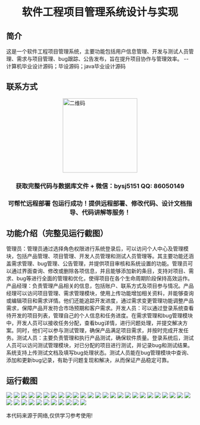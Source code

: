 <p><h1 align="center">软件工程项目管理系统设计与实现</h1></p>

## 简介
这是一个软件工程项目管理系统，主要功能包括用户信息管理、开发与测试人员管理、需求与项目管理、bug跟踪、公告发布，旨在提升项目协作与管理效率。    --计算机毕业设计源码；毕设源码；java毕业设计源码


## 联系方式
<img src="https://bs-1329754181.cos.ap-shanghai.myqcloud.com/wx.jpg" alt="二维码" style="display: block; margin: 0 auto;" width="200px">
<p><h3 align="center">获取完整代码与数据库文件 + 微信：bysj5151 QQ: 86050149</h3></p>
<p><h3 align="center">可帮忙远程部署 包运行成功！提供远程部署、修改代码、设计文档指导、代码讲解等服务！</h3></p>

## 功能介绍（完整见运行截图）
管理员：管理员通过选择角色权限进行系统登录后，可以访问个人中心及管理模块，包括产品管理、项目管理、开发人员管理和测试人员管理等。其主要功能还涵盖需求管理、bug管理、公告管理，并提供项目审核和系统设置的功能。管理员可以通过界面查询、修改或删除各项信息，并且能够添加新的条目，支持对项目、需求、bug等进行全面的管理和优化，使得项目在各个生命周期阶段保持高效运作。产品经理：负责管理产品相关的信息，包括账户、联系方式及项目参与情况。产品经理可以访问项目管理、需求管理模块，使用上传功能增加相关资料，并能够查询或编辑项目和需求详情。他们还能追踪开发进度，通过需求变更管理功能调整产品需求，保障产品开发符合市场预期和客户需求。开发人员：可以通过登录系统查看待开发的项目列表，管理自己的个人信息和任务进度。在需求管理和bug管理模块中，开发人员可以接收任务分配，查看bug详情，进行问题处理，并提交解决方案。同时，他们可以参与测试管理，确保产品满足项目需求，并按时完成开发任务。测试人员：主要负责管理和执行产品测试，确保软件质量。登录系统后，测试人员可以访问测试管理模块，对已分配的项目进行测试，并记录bug和测试结果。系统支持上传测试文档及填写bug处理状态。测试人员能在bug管理模块中查询、添加和更新bug记录，有助于问题复现和解决，从而保证产品稳定可靠。


## 运行截图
![](https://bs-1329754181.cos.ap-shanghai.myqcloud.com/ssm/SoftwareEngineeringProjectManagementSystem/img/001.jpg)
![](https://bs-1329754181.cos.ap-shanghai.myqcloud.com/ssm/SoftwareEngineeringProjectManagementSystem/img/002.jpg)
![](https://bs-1329754181.cos.ap-shanghai.myqcloud.com/ssm/SoftwareEngineeringProjectManagementSystem/img/003.jpg)
![](https://bs-1329754181.cos.ap-shanghai.myqcloud.com/ssm/SoftwareEngineeringProjectManagementSystem/img/004.jpg)
![](https://bs-1329754181.cos.ap-shanghai.myqcloud.com/ssm/SoftwareEngineeringProjectManagementSystem/img/005.jpg)
![](https://bs-1329754181.cos.ap-shanghai.myqcloud.com/ssm/SoftwareEngineeringProjectManagementSystem/img/006.jpg)
![](https://bs-1329754181.cos.ap-shanghai.myqcloud.com/ssm/SoftwareEngineeringProjectManagementSystem/img/007.jpg)
![](https://bs-1329754181.cos.ap-shanghai.myqcloud.com/ssm/SoftwareEngineeringProjectManagementSystem/img/008.jpg)
![](https://bs-1329754181.cos.ap-shanghai.myqcloud.com/ssm/SoftwareEngineeringProjectManagementSystem/img/009.jpg)
![](https://bs-1329754181.cos.ap-shanghai.myqcloud.com/ssm/SoftwareEngineeringProjectManagementSystem/img/010.jpg)
![](https://bs-1329754181.cos.ap-shanghai.myqcloud.com/ssm/SoftwareEngineeringProjectManagementSystem/img/011.jpg)
![](https://bs-1329754181.cos.ap-shanghai.myqcloud.com/ssm/SoftwareEngineeringProjectManagementSystem/img/012.jpg)
![](https://bs-1329754181.cos.ap-shanghai.myqcloud.com/ssm/SoftwareEngineeringProjectManagementSystem/img/013.jpg)
![](https://bs-1329754181.cos.ap-shanghai.myqcloud.com/ssm/SoftwareEngineeringProjectManagementSystem/img/014.jpg)
![](https://bs-1329754181.cos.ap-shanghai.myqcloud.com/ssm/SoftwareEngineeringProjectManagementSystem/img/015.jpg)
![](https://bs-1329754181.cos.ap-shanghai.myqcloud.com/ssm/SoftwareEngineeringProjectManagementSystem/img/016.jpg)
![](https://bs-1329754181.cos.ap-shanghai.myqcloud.com/ssm/SoftwareEngineeringProjectManagementSystem/img/017.jpg)
![](https://bs-1329754181.cos.ap-shanghai.myqcloud.com/ssm/SoftwareEngineeringProjectManagementSystem/img/018.jpg)
![](https://bs-1329754181.cos.ap-shanghai.myqcloud.com/ssm/SoftwareEngineeringProjectManagementSystem/img/019.jpg)
![](https://bs-1329754181.cos.ap-shanghai.myqcloud.com/ssm/SoftwareEngineeringProjectManagementSystem/img/020.jpg)
![](https://bs-1329754181.cos.ap-shanghai.myqcloud.com/ssm/SoftwareEngineeringProjectManagementSystem/img/021.jpg)
![](https://bs-1329754181.cos.ap-shanghai.myqcloud.com/ssm/SoftwareEngineeringProjectManagementSystem/img/022.jpg)
![](https://bs-1329754181.cos.ap-shanghai.myqcloud.com/ssm/SoftwareEngineeringProjectManagementSystem/img/023.jpg)
![](https://bs-1329754181.cos.ap-shanghai.myqcloud.com/ssm/SoftwareEngineeringProjectManagementSystem/img/024.jpg)
![](https://bs-1329754181.cos.ap-shanghai.myqcloud.com/ssm/SoftwareEngineeringProjectManagementSystem/img/025.jpg)
![](https://bs-1329754181.cos.ap-shanghai.myqcloud.com/ssm/SoftwareEngineeringProjectManagementSystem/img/026.jpg)
![](https://bs-1329754181.cos.ap-shanghai.myqcloud.com/ssm/SoftwareEngineeringProjectManagementSystem/img/027.jpg)
![](https://bs-1329754181.cos.ap-shanghai.myqcloud.com/ssm/SoftwareEngineeringProjectManagementSystem/img/028.jpg)
![](https://bs-1329754181.cos.ap-shanghai.myqcloud.com/ssm/SoftwareEngineeringProjectManagementSystem/img/029.jpg)
![](https://bs-1329754181.cos.ap-shanghai.myqcloud.com/ssm/SoftwareEngineeringProjectManagementSystem/img/030.jpg)
![](https://bs-1329754181.cos.ap-shanghai.myqcloud.com/ssm/SoftwareEngineeringProjectManagementSystem/img/031.jpg)
![](https://bs-1329754181.cos.ap-shanghai.myqcloud.com/ssm/SoftwareEngineeringProjectManagementSystem/img/032.jpg)
![](https://bs-1329754181.cos.ap-shanghai.myqcloud.com/ssm/SoftwareEngineeringProjectManagementSystem/img/033.jpg)
![](https://bs-1329754181.cos.ap-shanghai.myqcloud.com/ssm/SoftwareEngineeringProjectManagementSystem/img/034.jpg)
![](https://bs-1329754181.cos.ap-shanghai.myqcloud.com/ssm/SoftwareEngineeringProjectManagementSystem/img/035.jpg)
![](https://bs-1329754181.cos.ap-shanghai.myqcloud.com/ssm/SoftwareEngineeringProjectManagementSystem/img/036.jpg)

<p>本代码来源于网络,仅供学习参考使用!</p>
